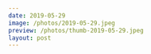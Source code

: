 ```yaml
---
date: 2019-05-29
image: /photos/2019-05-29.jpeg
preview: /photos/thumb-2019-05-29.jpeg
layout: post
---
```



